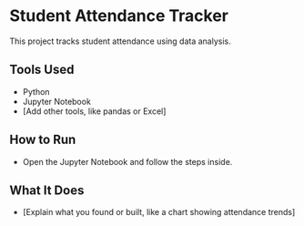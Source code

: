# Student Attendance Tracker
This project tracks student attendance using data analysis.

## Tools Used
- Python
- Jupyter Notebook
- [Add other tools, like pandas or Excel]

## How to Run
- Open the Jupyter Notebook and follow the steps inside.

## What It Does
- [Explain what you found or built, like a chart showing attendance trends]
